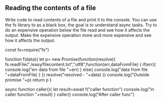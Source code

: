 ## Reading the contents of a file

Write code to read contents of a file and print it to the console. 
You can use the fs library to as a black box, the goal is to understand async tasks. 
Try to do an expensive operation below the file read and see how it affects the output. 
Make the expensive operation more and more expensive and see how it affects the output. 


const fs=require("fs")

function f(data){
    let p= new Promise(function(resolve){
        fs.readFile("./easy/filecontent.txt","utf8",function(err,dataFromFile)
        {
            if(err){
                console.log("err data from file "+err)
            }
            else{
                console.log("data from file "+dataFromFile)
            }
        })
        resolve("resolved - "+data)
    })
    console.log("Outside promise "+p)
    return p
}


async function caller(){
    let result=await f("caller function")
    console.log("in caller function "+result)
}
caller()
console.log("After caller func")
